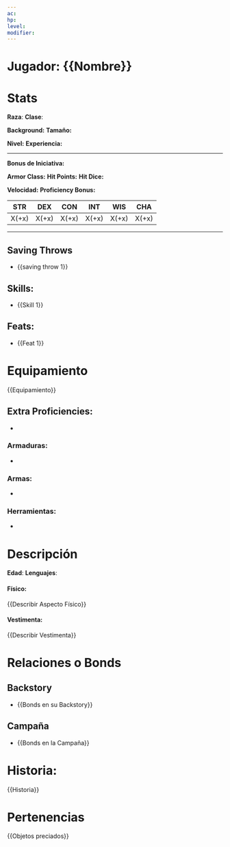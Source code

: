 ```yaml
---
ac: 
hp: 
level: 
modifier:
---
```

# Jugador: {{Nombre}}
# Stats
**Raza**: 
**Clase**:

**Background:**
**Tamaño:**

**Nivel:**
**Experiencia:**
***
**Bonus de Iniciativa:**

**Armor Class:** 
**Hit Points:** 
**Hit Dice:** 

**Velocidad:** 
**Proficiency Bonus:** 

|  STR  |  DEX  |  CON  |  INT  |  WIS  |  CHA  |
| :---: | :---: | :---: | :---: | :---: | :---: |
| X(+x) | X(+x) | X(+x) | X(+x) | X(+x) | X(+x) |
***
## Saving Throws
- {{saving throw 1}}
## **Skills**:
- {{Skill 1}}
## Feats:
- {{Feat 1}}
# Equipamiento
{{Equipamiento}}
## Extra Proficiencies:
- 
### Armaduras:
- 
### Armas:
- 
### Herramientas:
- 
# Descripción
**Edad**:
**Lenguajes**:
#### Físico:
{{Describir Aspecto Físico}}
#### Vestimenta: 
{{Describir Vestimenta}}
# Relaciones o Bonds
## Backstory
- {{Bonds en su Backstory}}
## Campaña
- {{Bonds en la Campaña}}
# Historia:
{{Historia}}
# Pertenencias
{{Objetos preciados}}
